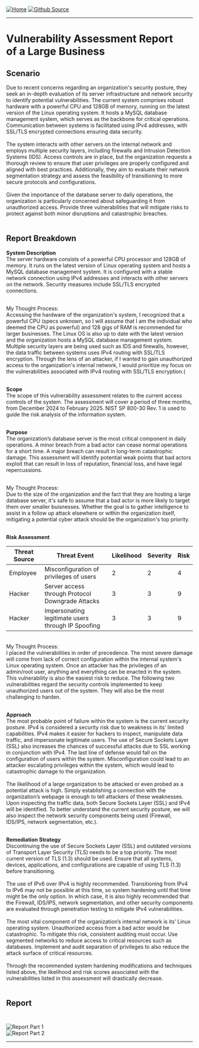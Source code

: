 <div style="display: inline-block;">
  <a href="https://breachopen.github.io/Chas-Riley/">
    <img src="https://img.shields.io/badge/Home-3ba0e6" alt="Home">
  </a>
</div>

<div style="display: inline-block;">
  <a href="https://github.com/BreachOpen/Chas-Riley/" target="_blank">
    <img src="https://img.shields.io/badge/Github_Source-3ba0e6" alt="Github Source">
  </a>
</div>

---

# Vulnerability Assessment Report<br />of a Large Business

## Scenario
Due to recent concerns regarding an organization's security posture, they seek an in-depth evaluation of its server infrastructure and network security to identify potential vulnerabilities. The current system comprises robust hardware with a powerful CPU and 128GB of memory, running on the latest version of the Linux operating system. It hosts a MySQL database management system, which serves as the backbone for critical operations. Communication between systems is facilitated using IPv4 addresses, with SSL/TLS encrypted connections ensuring data security.<br /><br />
The system interacts with other servers on the internal network and employs multiple security layers, including firewalls and Intrusion Detection Systems (IDS). Access controls are in place, but the organization requests a thorough review to ensure that user privileges are properly configured and aligned with best practices. Additionally, they aim to evaluate their network segmentation strategy and assess the feasibility of transitioning to more secure protocols and configurations.<br /><br />
Given the importance of the database server to daily operations, the organization is particularly concerned about safeguarding it from unauthorized access. Provide three vulnerabilities that will mitigate risks to protect against both minor disruptions and catastrophic breaches.<br /><br />

## Report Breakdown <br />

**System Description**<br />
The server hardware consists of a powerful CPU processor and 128GB of memory. It runs on the latest version of Linux operating system and hosts a MySQL database management system. It is configured with a stable network connection using IPv4 addresses and interacts with other servers on the network. Security measures include SSL/TLS encrypted connections.<br /><br />

My Thought Process:<br />
Accessing the hardware of the organization's system, I recognized that a powerful CPU (specs unknown, so I will assume that I am the individual who deemed the CPU as powerful) and 128 gigs of RAM is recommended for larger businesses. The Linux OS is also up to date with the latest version and the organization hosts a MySQL database management system. Multiple security layers are being used such as IDS and firewalls, however, the data traffic between systems uses IPv4 routing with SSL/TLS encryption. Through the lens of an attacker, if I wanted to gain unauthorized access to the organization's internal network, I would prioritize my focus on the vulnerabilities associated with IPv4 routing with SSL/TLS encryption.(<br /><br />

**Scope**<br />
The scope of this vulnerability assessment relates to the current access controls of the system. The assessment will cover a period of three months, from December 2024 to February 2025. NIST SP 800-30 Rev. 1 is used to guide the risk analysis of the information system.<br /><br />

**Purpose**<br />
The organization’s database server is the most critical component in daily operations. A minor breach from a bad actor can cease normal operations for a short time. A major breach can result in long-term catastrophic damage. This assessment will identify potential weak points that bad actors exploit that can result in loss of reputation, financial loss, and have legal repercussions.<br /><br />

My Thought Process:<br />
Due to the size of the organization and the fact that they are hosting a large database server, it's safe to assume that a bad actor is more likely to target them over smaller buisnesses. Whether the goal is to gather intelligence to assist in a follow up attack elsewhere or within the organization itself, mitigating a potential cyber attack should be the organization's top priority.<br /><br />

**Risk Assessment**<br />

| Threat Source | Threat Event                             | Likelihood | Severity | Risk |
|---------------|------------------------------------------|------------|----------|------|
| Employee      | Misconfiguration of privileges of users | 2          | 2        | 4    |
| Hacker        | Server access through Protocol Downgrade Attacks | 3          | 3        | 9    |
| Hacker        | Impersonating legitimate users through IP Spoofing | 3          | 3        | 9    |


<br />
My Thought Process:<br />
I placed the vulnerabilities in order of precedence. The most severe damage will come from lack of correct configuration within the internal system's Linux operating system. Once an attacker has the privileges of an admin/root user, anything and everything can be enacted in the system. This vulnerability is also the easiest risk to reduce. The following two vulnerabilities regard the security controls implemented to keep unauthorized users out of the system. They will also be the most challenging to harden.<br /><br />

**Approach**<br />
The most probable point of failure within the system is the current security posture. IPv4 is considered a security risk due to weakness in its’ limited capabilities. IPv4 makes it easier for hackers to inspect, manipulate data traffic, and impersonate legitimate users. The use of Secure Sockets Layer (SSL) also increases the chances of successful attacks due to SSL working in conjunction with IPv4. The last line of defense would fall on the configuration of users within the system. Misconfiguration could lead to an attacker escalating privileges within the system, which would lead to catastrophic damage to the organization.<br /><br />
The likelihood of a large organization to be attacked or even probed as a potential attack is high. Simply establishing a connection with the organization’s webpage is enough to tell attackers of these weaknesses. Upon inspecting the traffic data, both Secure Sockets Layer (SSL) and IPv4 will be identified. To better understand the current security posture, we will also inspect the network security components being used (Firewall, IDS/IPS, network segmentation, etc.).<br /><br />

**Remediation Strategy**<br />
Discontinuing the use of Secure Sockets Layer (SSL) and outdated versions of Transport Layer Security (TLS) needs to be a top priority. The most current version of TLS (1.3) should be used. Ensure that all systems, devices, applications, and configurations are capable of using TLS (1.3) before transitioning. <br /> <br />
The use of IPv6 over IPv4 is highly recommended. Transitioning from IPv4 to IPv6 may not be possible at this time, so system hardening until that time might be the only option. In which case, it is also highly recommended that the Firewall, IDS/IPS, network segmentation, and other security components are evaluated through penetration testing to mitigate IPv4 vulnerabilities. <br /> <br />
The most vital component of the organization’s internal network is its’ Linux operating system. Unauthorized access from a bad actor would be catastrophic. To mitigate this risk, consistent auditing must occur. Use segmented networks to reduce access to critical resources such as databases. Implement and audit separation of privileges to also reduce the attack surface of critical resources. <br /> <br />
Through the recommended system hardening modifications and techniques listed above, the likelihood and risk scores associated with the vulnerabilities listed in this assessment will drastically decrease. <br /> <br />

## Report <br /><br />

![Report Part 1](../../assets/img/network/var/1.png)<br />
![Report Part 2](../../assets/img/network/var/2.png)<br />

--- 
